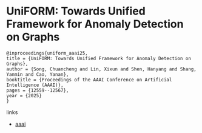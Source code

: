 # UniFORM: Towards Unified Framework for Anomaly Detection on Graphs

```
@inproceedings{uniform_aaai25,
title = {UniFORM: Towards Unified Framework for Anomaly Detection on Graphs},
author = {Song, Chuancheng and Lin, Xixun and Shen, Hanyang and Shang, Yanmin and Cao, Yanan},
booktitle = {Proceedings of the AAAI Conference on Artificial Intelligence (AAAI)},
pages = {12559--12567},
year = {2025}
}
```

links
- [aaai](https://ojs.aaai.org/index.php/AAAI/article/view/33369)
